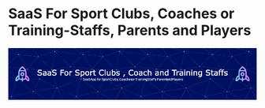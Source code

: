 # SaaS For Sport Clubs, Coaches or Training-Staffs, Parents and Players

![Header](./sport-saas-github-header-image.png)


